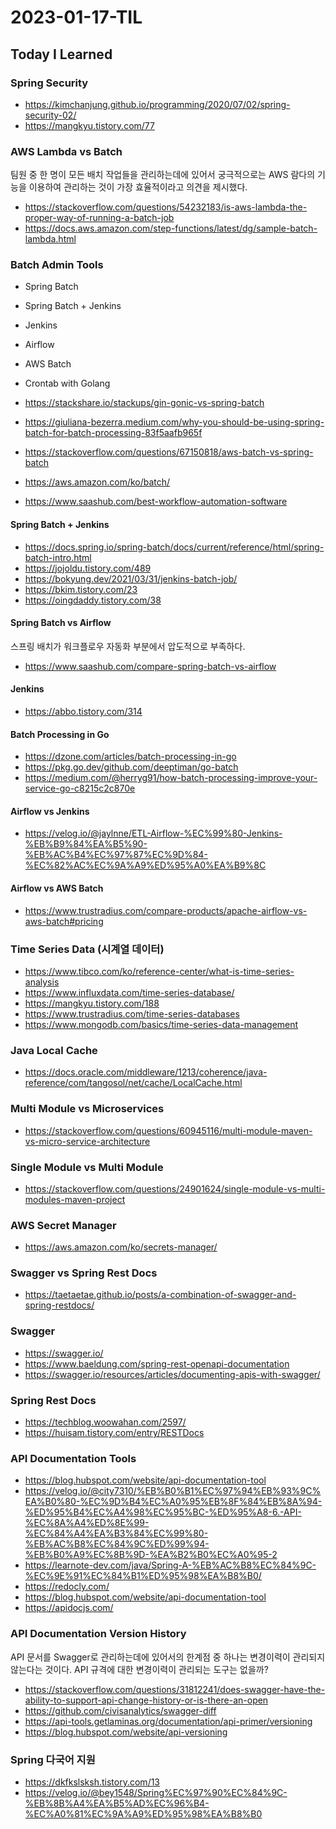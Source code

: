 # 2023-01-17-TIL

## Today I Learned

### Spring Security

- https://kimchanjung.github.io/programming/2020/07/02/spring-security-02/
- https://mangkyu.tistory.com/77

### AWS Lambda vs Batch

팀원 중 한 명이 모든 배치 작업들을 관리하는데에 있어서 궁극적으로는 AWS 람다의 기능을 이용하여 관리하는 것이 가장 효율적이라고 의견을 제시했다.

- https://stackoverflow.com/questions/54232183/is-aws-lambda-the-proper-way-of-running-a-batch-job
- https://docs.aws.amazon.com/step-functions/latest/dg/sample-batch-lambda.html

### Batch Admin Tools

- Spring Batch
- Spring Batch + Jenkins
- Jenkins
- Airflow
- AWS Batch
- Crontab with Golang

- https://stackshare.io/stackups/gin-gonic-vs-spring-batch
- https://giuliana-bezerra.medium.com/why-you-should-be-using-spring-batch-for-batch-processing-83f5aafb965f
- https://stackoverflow.com/questions/67150818/aws-batch-vs-spring-batch
- https://aws.amazon.com/ko/batch/
- https://www.saashub.com/best-workflow-automation-software

#### Spring Batch + Jenkins

- https://docs.spring.io/spring-batch/docs/current/reference/html/spring-batch-intro.html
- https://jojoldu.tistory.com/489
- https://bokyung.dev/2021/03/31/jenkins-batch-job/
- https://bkim.tistory.com/23
- https://oingdaddy.tistory.com/38

#### Spring Batch vs Airflow

스프링 배치가 워크플로우 자동화 부분에서 압도적으로 부족하다.

- https://www.saashub.com/compare-spring-batch-vs-airflow

#### Jenkins

- https://abbo.tistory.com/314

#### Batch Processing in Go

- https://dzone.com/articles/batch-processing-in-go
- https://pkg.go.dev/github.com/deeptiman/go-batch
- https://medium.com/@herryg91/how-batch-processing-improve-your-service-go-c8215c2c870e

#### Airflow vs Jenkins

- https://velog.io/@jaylnne/ETL-Airflow-%EC%99%80-Jenkins-%EB%B9%84%EA%B5%90-%EB%AC%B4%EC%97%87%EC%9D%84-%EC%82%AC%EC%9A%A9%ED%95%A0%EA%B9%8C

#### Airflow vs AWS Batch

- https://www.trustradius.com/compare-products/apache-airflow-vs-aws-batch#pricing

### Time Series Data (시계열 데이터)

- https://www.tibco.com/ko/reference-center/what-is-time-series-analysis
- https://www.influxdata.com/time-series-database/
- https://mangkyu.tistory.com/188
- https://www.trustradius.com/time-series-databases
- https://www.mongodb.com/basics/time-series-data-management

### Java Local Cache

- https://docs.oracle.com/middleware/1213/coherence/java-reference/com/tangosol/net/cache/LocalCache.html

### Multi Module vs Microservices

- https://stackoverflow.com/questions/60945116/multi-module-maven-vs-micro-service-architecture

### Single Module vs Multi Module

- https://stackoverflow.com/questions/24901624/single-module-vs-multi-modules-maven-project

### AWS Secret Manager

- https://aws.amazon.com/ko/secrets-manager/

### Swagger vs Spring Rest Docs

- https://taetaetae.github.io/posts/a-combination-of-swagger-and-spring-restdocs/

### Swagger

- https://swagger.io/
- https://www.baeldung.com/spring-rest-openapi-documentation
- https://swagger.io/resources/articles/documenting-apis-with-swagger/

### Spring Rest Docs

- https://techblog.woowahan.com/2597/
- https://huisam.tistory.com/entry/RESTDocs

### API Documentation Tools

- https://blog.hubspot.com/website/api-documentation-tool
- https://velog.io/@city7310/%EB%B0%B1%EC%97%94%EB%93%9C%EA%B0%80-%EC%9D%B4%EC%A0%95%EB%8F%84%EB%8A%94-%ED%95%B4%EC%A4%98%EC%95%BC-%ED%95%A8-6.-API-%EC%8A%A4%ED%8E%99-%EC%84%A4%EA%B3%84%EC%99%80-%EB%AC%B8%EC%84%9C%ED%99%94-%EB%B0%A9%EC%8B%9D-%EA%B2%B0%EC%A0%95-2
- https://learnote-dev.com/java/Spring-A-%EB%AC%B8%EC%84%9C-%EC%9E%91%EC%84%B1%ED%95%98%EA%B8%B0/
- https://redocly.com/
- https://blog.hubspot.com/website/api-documentation-tool
- https://apidocjs.com/

### API Documentation Version History

API 문서를 Swagger로 관리하는데에 있어서의 한계점 중 하나는 변경이력이 관리되지 않는다는 것이다. API 규격에 대한 변경이력이 관리되는 도구는 없을까?

- https://stackoverflow.com/questions/31812241/does-swagger-have-the-ability-to-support-api-change-history-or-is-there-an-open
- https://github.com/civisanalytics/swagger-diff
- https://api-tools.getlaminas.org/documentation/api-primer/versioning
- https://blog.hubspot.com/website/api-versioning

### Spring 다국어 지원

- https://dkfkslsksh.tistory.com/13
- https://velog.io/@bey1548/Spring%EC%97%90%EC%84%9C-%EB%8B%A4%EA%B5%AD%EC%96%B4-%EC%A0%81%EC%9A%A9%ED%95%98%EA%B8%B0
